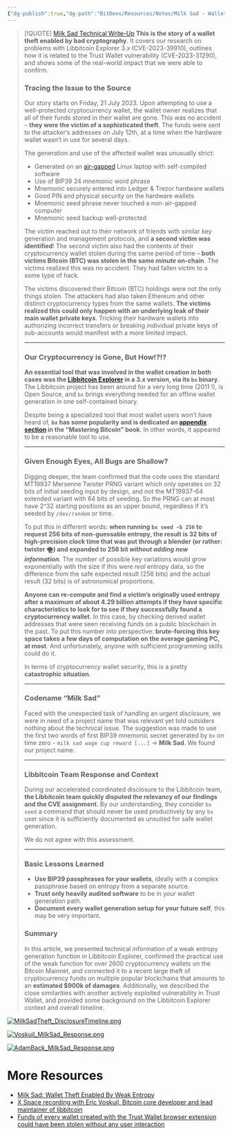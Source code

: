 ```yaml
---
{"dg-publish":true,"dg-path":"BitDevs/Resources/Notes/Milk Sad - Wallet Theft Enabled By Weak Entropy.md","permalink":"/bit-devs/resources/notes/milk-sad-wallet-theft-enabled-by-weak-entropy/","title":"Milk Sad - Wallet Theft Enabled By Weak Entropy","tags":["bitdevs, socratic-25, bitcoin, vulnerability, hack, security"],"noteIcon":"3","created":"2023-08-20T09:56:05.217-10:00","updated":"2023-08-20T11:19:43.458-10:00"}
---
```




> [!QUOTE] [Milk Sad Technical Write-Up](https://milksad.info/disclosure.html)
> **This is the story of a wallet theft enabled by bad cryptography**. It covers our research on problems with Libbitcoin Explorer 3.x (CVE-2023-39910), outlines how it is related to the Trust Wallet vulnerability (CVE-2023-31290), and shows some of the real-world impact that we were able to confirm.
>
> ### Tracing the Issue to the Source
> 
> Our story starts on Friday, 21 July 2023. Upon attempting to use a well-protected cryptocurrency wallet, the wallet owner realizes that all of their funds stored in their wallet are gone. This was no accident – **they were the victim of a sophisticated theft**. The funds were sent to the attacker’s addresses on July 12th, at a time when the hardware wallet wasn’t in use for several days.
> 
> The generation and use of the affected wallet was unusually strict:
> - Generated on an [air-gapped](https://en.wikipedia.org/wiki/Air_gap_(networking)) Linux laptop with self-compiled software
> - Use of BIP39 24 mnemonic word phrase
> - Mnemonic securely entered into Ledger & Trezor hardware wallets
> - Good PIN and physical security on the hardware wallets
> - Mnemonic seed phrase never touched a non-air-gapped computer
> - Mnemonic seed backup well-protected
> 
> The victim reached out to their network of friends with similar key generation and management protocols, and **a second victim was identified**! The second victim also had the contents of their cryptocurrency wallet stolen during the same period of time – **both victims Bitcoin (BTC) was stolen in the same _minute_ on-chain**. The victims realized this was no accident. They had fallen victim to a some type of hack.
> 
> The victims discovered their Bitcoin (BTC) holdings were not the only things stolen. The attackers had also taken Ethereum and other distinct cryptocurrency types from the same wallets. **The victims realized this could only happen with an underlying leak of their main wallet private keys**. Tricking their hardware wallets into authorizing incorrect transfers or breaking individual private keys of sub-accounts would manifest with a more limited impact.
> 
> ---
> 
> ### Our Cryptocurrency is Gone, But How!?!?
> 
> **An essential tool that was involved in the wallet creation in both cases was the [Libbitcoin Explorer](https://github.com/libbitcoin/libbitcoin-explorer/tree/version3) in a 3.x version, via its `bx` binary**. The Libbitcoin project has been around for a very long time (2011 !), is Open Source, and `bx` brings everything needed for an offline wallet generation in one self-contained binary.
> 
> Despite being a specialized tool that most wallet users won’t have heard of, **`bx` has some popularity and is dedicated an [appendix section](https://github.com/bitcoinbook/bitcoinbook/blob/97df56f77c06813b1e028b5b1f2dbc036f27b1fc/appdx-bx.asciidoc) in the “Mastering Bitcoin” book**. In other words, it appeared to be a reasonable tool to use.
> 
> ---
> 
> ### Given Enough Eyes, All Bugs are Shallow?
> 
> Digging deeper, the team confirmed that the code uses the standard MT19937 Mersenne Twister PRNG variant which only operates on 32 bits of initial seeding input by design, and not the MT19937-64 extended variant with 64 bits of seeding. So the PRNG can at most have 2^32 starting positions as an upper bound, regardless if it’s seeded by `/dev/random` or time.
> 
> To put this in different words: **when running `bx seed -b 256` to request 256 bits of non-guessable entropy, the result is 32 bits of high-precision clock time that was put through a blender (or rather: twister 🌪️) and expanded to 256 bit *without adding new information***. The number of possible key variations would grow exponentially with the size if this were _real_ entropy data, so the difference from the safe expected result (256 bits) and the actual result (32 bits) is of astronomical proportions.
> 
> **Anyone can re-compute and find a victim’s originally used entropy after a maximum of about 4.29 billion attempts if they have specific characteristics to look for to see if they successfully found a cryptocurrency wallet**. In this case, by checking derived wallet addresses that were seen receiving funds on a public blockchain in the past. To put this number into perspective: **brute-forcing this key space takes a few days of computation on the average gaming PC, at most**. And unfortunately, anyone with sufficient programming skills could do it.
> 
> In terms of cryptocurrency wallet security, this is a pretty **catastrophic situation**.
> 
> ---
> 
> ### Codename “Milk Sad”
> 
> Faced with the unexpected task of handling an urgent disclosure, we were in need of a project name that was relevant yet told outsiders nothing about the technical issue. The suggestion was made to use the first two words of first BIP39 mnemonic secret generated by `bx` on time zero - `milk sad wage cup reward [...]` -> **Milk Sad**. We found our project name.
> 
> ---
> 
> ### Libbitcoin Team Response and Context
> 
> During our accelerated coordinated disclosure to the Libbitcoin team, **the Libbitcoin team quickly disputed the relevancy of our findings and the CVE assignment**. By our understanding, they consider `bx seed` a command that should never be used productively by any `bx` user since it is sufficiently documented as unsuited for safe wallet generation.
> 
> We do not agree with this assessment.
> 
> ---
> 
> ### Basic Lessons Learned
> 
> - **Use BIP39 passphrases for your wallets**, ideally with a complex passphrase based on entropy from a separate source.
> - **Trust only heavily audited software** to be in your wallet generation path.
> - **Document every wallet generation setup for your future self**, this may be very important.
> 
> ### Summary
> 
> In this article, we presented technical information of a weak entropy generation function in Libbitcoin Explorer, confirmed the practical use of the weak function for over 2600 cryptocurrency wallets on the Bitcoin Mainnet, and connected it to a recent large theft of cryptocurrency funds on multiple popular blockchains that amounts to an **estimated $900k of damages**. Additionally, we described the close similarities with another actively exploited vulnerability in Trust Wallet, and provided some background on the Libbitcoin Explorer context and overall timeline.

[![MilkSadTheft_DisclosureTimeline.png](/img/user/para/artifacts/MilkSadTheft_DisclosureTimeline.png)](https://milksad.info/disclosure.html#basic-timeline-of-thefts-and-our-disclosure)

[![Voskuil_MilkSad_Response.png](/img/user/para/artifacts/Voskuil_MilkSad_Response.png)](https://twitter.com/evoskuil/status/1688657656620167169?s=20)

[![AdamBack_MilkSad_Response.png](/img/user/para/artifacts/AdamBack_MilkSad_Response.png)](https://twitter.com/adam3us/status/1689051705504153600?s=20)

# More Resources
- [Milk Sad: Wallet Theft Enabled By Weak Entropy](https://www.nobsbitcoin.com/milk-sad-vulnerability-disclosure/)
- [X Space recording with Eric Voskuil, Bitcoin core developer and lead maintainer of libbitcoin](https://twitter.com/i/spaces/1vOxwMrpXDdGB)
- [Funds of every wallet created with the Trust Wallet browser extension could have been stolen without any user interaction](https://blog.ledger.com/Funds-of-every-wallet-created-with-the-Trust-Wallet-browser-extension-could-have-been-stolen/)